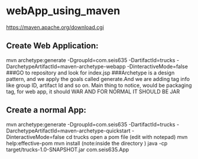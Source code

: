 
# webApp_using_maven
 
https://maven.apache.org/download.cgi

## Create Web Application:
mvn archetype:generate -DgroupId=com.seis635 -DartifactId=trucks -DarchetypeArtifactId=maven-archetype-webapp -DinteractiveMode=false
###GO to repository and look for index.jsp
###Archetype is a design pattern, and we apply the goals called generate.And we are adding tag info like group ID, artifact Id and so on. Main thing to notice, would be packaging tag, for web app, it should WAR AND FOR NORMAL IT SHOULD BE JAR 
 
## Create a normal App:
mvn archetype:generate -DgroupId=com.seis635 -DartifactId=trucks -DarchetypeArtifactId=maven-archetype-quickstart -DinteractiveMode=false
cd trucks
open a pom file (edit with notepad)
mvn help:effective-pom
mvn install (note:inside the directory )
java -cp target/trucks-1.0-SNAPSHOT.jar com.seis635.App

